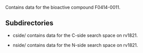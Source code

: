 Contains data for the bioactive compound F0414-0011.

## Subdirectories

- cside/ contains data for the C-side search space on rv1821.

- nside/ contains data for the N-side search space on rv1821.

